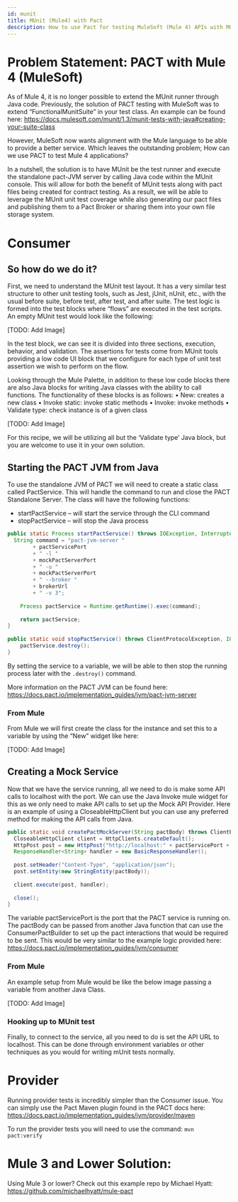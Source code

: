 ```yaml
---
id: munit
title: MUnit (Mule4) with Pact
description: How to use Pact for testing MuleSoft (Mule 4) APIs with MUnit
---
```


# Problem Statement: PACT with Mule 4 (MuleSoft)

As of Mule 4, it is no longer possible to extend the MUnit runner through Java code. Previously, the solution of PACT testing with MuleSoft was to extend “FunctionalMunitSuite” in your test class. An example can be found here: https://docs.mulesoft.com/munit/1.3/munit-tests-with-java#creating-your-suite-class

However, MuleSoft now wants alignment with the Mule language to be able to provide a better service. Which leaves the outstanding problem; How can we use PACT to test Mule 4 applications? 

In a nutshell, the solution is to have MUnit be the test runner and execute the standalone pact-JVM server by calling Java code within the MUnit console. This will allow for both the benefit of MUnit tests along with pact files being created for contract testing. As a result, we will be able to leverage the MUnit unit test coverage while also generating our pact files and publishing them to a Pact Broker or sharing them into your own file storage system. 

# Consumer

## So how do we do it?

First, we need to understand the MUnit test layout. It has a very similar test structure to other unit testing tools, such as Jest, jUnit, nUnit, etc., with the usual before suite, before test, after test, and after suite. The test logic is formed into the test blocks where “flows” are executed in the test scripts. An empty MUnit test would look like the following:

 [TODO: Add Image]

In the test block, we can see it is divided into three sections, execution, behavior, and validation. The assertions for tests come from MUnit tools providing a low code UI block that we configure for each type of unit test assertion we wish to perform on the flow. 

Looking through the Mule Palette, in addition to these low code blocks there are also Java blocks for writing Java classes with the ability to call functions. The functionality of these blocks is as follows:
•	New: creates a new class
•	Invoke static: invoke static methods
•	Invoke: invoke methods
•	Validate type: check instance is of a given class

 
[TODO: Add Image]

For this recipe, we will be utilizing all but the ‘Validate type’ Java block, but you are welcome to use it in your own solution. 

## Starting the PACT JVM from Java

To use the standalone JVM of PACT we will need to create a static class called PactService. This will handle the command to run and close the PACT Standalone Server.  The class will have the following functions:
- 	startPactService – will start the service through the CLI command
- 	stopPactService – will stop the Java process

```Java
public static Process startPactService() throws IOException, InterruptedException {
  String command = "pact-jvm-server "
		+ pactServicePort 
		+ " -l " 
		+ mockPactServerPort 
		+ " -u " 
		+ mockPactServerPort
		+ " --broker "
		+ brokerUrl
		+ " -v 3"; 
		
	Process pactService = Runtime.getRuntime().exec(command);
		
	return pactService;
}
	
public static void stopPactService() throws ClientProtocolException, IOException {
	pactService.destroy();
}
```

By setting the service to a variable, we will be able to then stop the running process later with the `.destroy()` command.

More information on the PACT JVM can be found here: https://docs.pact.io/implementation_guides/jvm/pact-jvm-server

### From Mule

From Mule we will first create the class for the instance and set this to a variable by using the “New” widget like here: 

[TODO: Add Image] 

## Creating a Mock Service

Now that we have the service running, all we need to do is make some API calls to localhost with the port. We can use the Java Invoke mule widget for this as we only need to make API calls to set up the Mock API Provider. Here is an example of using a CloseableHttpClient but you can use any preferred method for making the API calls from Java.  

```Java
public static void createPactMockServer(String pactBody) throws ClientProtocolException, IOException, InterruptedException {
  CloseableHttpClient client = HttpClients.createDefault();
  HttpPost post = new HttpPost("http://localhost:" + pactServicePort + "/create?state=NoUsers&path=/sub/ref/path");
  ResponseHandler<String> handler = new BasicResponseHandler();
		
  post.setHeader("Content-Type", "application/json");
  post.setEntity(new StringEntity(pactBody));
		
  client.execute(post, handler);
	    	    
  close();
}
```

The variable pactServicePort is the port that the PACT service is running on. The pactBody can be passed from another Java function that can use the ConsumerPactBuilder to set up the pact interactions that would be required to be sent. This would be very similar to the example logic provided here: https://docs.pact.io/implementation_guides/jvm/consumer

### From Mule

An example setup from Mule would be like the below image passing a variable from another Java Class.

 [TODO: Add Image]

### Hooking up to MUnit test

Finally, to connect to the service, all you need to do is set the API URL to localhost. This can be done through environment variables or other techniques as you would for writing mUnit tests normally. 

# Provider

Running provider tests is incredibly simpler than the Consumer issue. You can simply use the Pact Maven plugin found in the PACT docs here: https://docs.pact.io/implementation_guides/jvm/provider/maven

To run the provider tests you will need to use the command: `mvn pact:verify`

# Mule 3 and Lower Solution:

Using Mule 3 or lower? Check out this example repo by Michael Hyatt: https://github.com/michaelhyatt/mule-pact 
